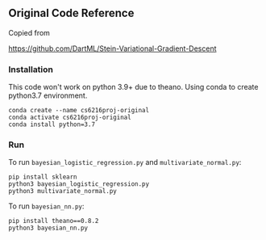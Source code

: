 ## Original Code Reference

Copied from

https://github.com/DartML/Stein-Variational-Gradient-Descent

### Installation 
This code won't work on python 3.9+ due to theano. Using conda to create python3.7 environment.
```
conda create --name cs6216proj-original
conda activate cs6216proj-original
conda install python=3.7

```

### Run 

To run `bayesian_logistic_regression.py` and `multivariate_normal.py`:

```
pip install sklearn
python3 bayesian_logistic_regression.py
python3 multivariate_normal.py
```

To run `bayesian_nn.py`:

```
pip install theano==0.8.2
python3 bayesian_nn.py
```